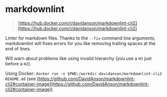# markdownlint

> [https://hub.docker.com/r/davidanson/markdownlint-cli2](https://hub.docker.com/r/davidanson/markdownlint-cli2)

Linter for markdown files. Thanks to the `--fix` command line arguments, markdownlint will fixes errors for you like removing trailing spaces at the end of lines.

Will warn about problems like using invalid hierarchy (you use a `H3` just before a `H2`).

Using Docker: `docker run -v $PWD:/workdir davidanson/markdownlint-cli2 README.md` (see [https://github.com/DavidAnson/markdownlint-cli2#container-image](https://github.com/DavidAnson/markdownlint-cli2#container-image))
